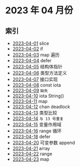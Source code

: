 # 2023 年 04 月份

## 索引

- [2023-04-01](./01/README.md) slice
- [2023-04-02](./02/README.md) if
- [2023-04-03](./03/README.md) map 遍历
- [2023-04-04](./04/README.md) defer
- [2023-04-05](./05/README.md) 结构体指针
- [2023-04-06](./06/README.md) 类型方法定义
- [2023-04-07](./07/README.md) 接口实现
- [2023-04-08](./08/README.md) const iota
- [2023-04-09](#./09/README.md) `缺失`
- [2023-04-10](./10/README.md) iota String()
- [2023-04-11](./11/README.md) map
- [2023-04-12](./12/README.md) chan deadlock
- [2023-04-13](./13/README.md) 类型比较
- [2023-04-14](./13/README.md) `与 13 号重复`
- [2023-04-15](./15/README.md) 变量作用域
- [2023-04-16](./16/README.md) range 循环
- [2023-04-18](./18/README.md) defer
- [2023-04-20](./20/README.md) 可变参数 append
- [2023-04-21](./21/README.md) array
- [2023-04-22](./22/README.md) range
- [2023-04-23](./23/README.md) map
